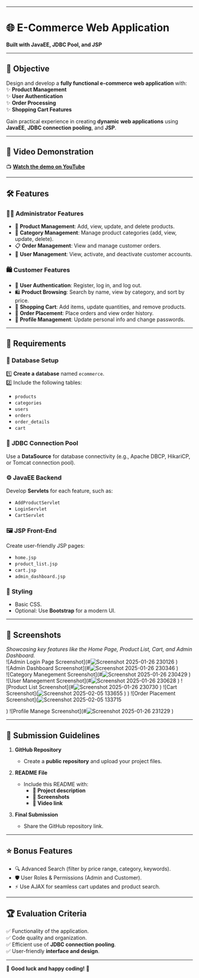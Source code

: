 
---

# 🌐 **E-Commerce Web Application**  
**Built with JavaEE, JDBC Pool, and JSP**

---

## 🎯 **Objective**  
Design and develop a **fully functional e-commerce web application** with:  
✨ **Product Management**  
✨ **User Authentication**  
✨ **Order Processing**  
✨ **Shopping Cart Features**

Gain practical experience in creating **dynamic web applications** using **JavaEE**, **JDBC connection pooling**, and **JSP**.

---

## 🎥 **Video Demonstration**  
📺 [**Watch the demo on YouTube**](https://youtu.be/8pdBVLcsOHw?si=9xI8sg9c51Np1Gvz)  

---

## 🛠️ **Features**  

### 👨‍💻 **Administrator Features**  
- 🛒 **Product Management**: Add, view, update, and delete products.  
- 📂 **Category Management**: Manage product categories (add, view, update, delete).  
- 📋 **Order Management**: View and manage customer orders.  
- 👤 **User Management**: View, activate, and deactivate customer accounts.

### 🛍️ **Customer Features**  
- 🔐 **User Authentication**: Register, log in, and log out.  
- 🛍️ **Product Browsing**: Search by name, view by category, and sort by price.  
- 🛒 **Shopping Cart**: Add items, update quantities, and remove products.  
- 🛒 **Order Placement**: Place orders and view order history.  
- 🔧 **Profile Management**: Update personal info and change passwords.  

---

## 💾 **Requirements**  

### 📂 **Database Setup**  
1️⃣ **Create a database** named `ecommerce`.  
2️⃣ Include the following tables:  
   - `products`  
   - `categories`  
   - `users`  
   - `orders`  
   - `order_details`  
   - `cart`

### 🌟 **JDBC Connection Pool**  
Use a **DataSource** for database connectivity (e.g., Apache DBCP, HikariCP, or Tomcat connection pool).  

### ⚙️ **JavaEE Backend**  
Develop **Servlets** for each feature, such as:  
- `AddProductServlet`  
- `LoginServlet`  
- `CartServlet`

### 🖼️ **JSP Front-End**  
Create user-friendly JSP pages:  
- `home.jsp`  
- `product_list.jsp`  
- `cart.jsp`  
- `admin_dashboard.jsp`

### 🎨 **Styling**  
- Basic CSS.  
- Optional: Use **Bootstrap** for a modern UI.

---

## 📸 **Screenshots**  
_Showcasing key features like the Home Page, Product List, Cart, and Admin Dashboard._  
![Admin Login Page Screenshot](#![Screenshot 2025-01-26 230126](https://github.com/user-attachments/assets/ae528380-86e2-4bdd-8cef-b1867cb18e64)
)  
![Admin Dashboard Screenshot](#![Screenshot 2025-01-26 230346](https://github.com/user-attachments/assets/fd59664f-8cb6-40ed-8332-149051f31c42)
)  
![Category Manegement Screenshot](#![Screenshot 2025-01-26 230429](https://github.com/user-attachments/assets/2fed75b3-9457-4840-9462-83df0dd2d743)
)
![User Manegement Screenshot](#![Screenshot 2025-01-26 230628](https://github.com/user-attachments/assets/fbe0f128-93ec-4155-b505-75dae444b6ec)
)
![Product List Screenshot](#![Screenshot 2025-01-26 230730](https://github.com/user-attachments/assets/8ae47048-7390-4549-90f4-16a44ec14851)
)
![Cart Screenshot](![Screenshot 2025-02-05 133655](https://github.com/user-attachments/assets/ec9e0e23-2fa8-434f-bddf-64b2a1e69537)
)
)
![Order Placement Screenshot](![Screenshot 2025-02-05 133715](https://github.com/user-attachments/assets/047e21a8-eef8-4a60-9069-9378600aad4f)

)
![Profile Manege Screenshot](#![Screenshot 2025-01-26 231229](https://github.com/user-attachments/assets/bd1506dc-22e5-458c-815a-c99266d904b8)
)


---

## 🚀 **Submission Guidelines**  

1. **GitHub Repository**  
   - Create a **public repository** and upload your project files.  

2. **README File**  
   - Include this README with:  
     - 🎯 **Project description**  
     - 📸 **Screenshots**  
     - 🎥 **Video link**  

3. **Final Submission**  
   - Share the GitHub repository link.

---

## ⭐ **Bonus Features**  
- 🔍 Advanced Search (filter by price range, category, keywords).  
- 🛡️ User Roles & Permissions (Admin and Customer).  
- ⚡ Use AJAX for seamless cart updates and product search.

---

## 🏆 **Evaluation Criteria**  
✅ Functionality of the application.  
✅ Code quality and organization.  
✅ Efficient use of **JDBC connection pooling**.  
✅ User-friendly **interface and design**.  

---

🎉 **Good luck and happy coding!** 🚀
